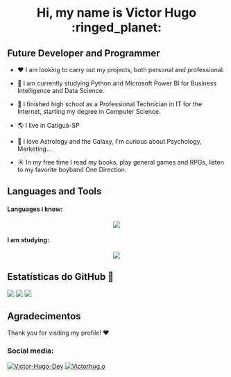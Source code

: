 <h1 align="center"> Hi, my name is Victor Hugo :ringed_planet: </h1>

## Future Developer and Programmer 

- :heart: I am looking to carry out my projects, both personal and professional.
  
- :palm_tree: I am currently studying Python and Microsoft Power BI for Business Intelligence and Data Science.

- :stars: I finished high school as a Professional Technician in IT for the Internet, starting my degree in Computer Science.
  
- :earth_americas: I live in Catiguá-SP
  
- :ocean: I love Astrology and the Galaxy, I'm curious about Psychology, Marketing...
  
- :sunny: In my free time I read my books, play general games and RPGs, listen to my favorite boyband One Direction.

## Languages ​​and Tools
<h4 align="left">Languages ​​i know:</h4>
<p align="center">
  <a href="https://skillicons.dev">
    <img src="https://skillicons.dev/icons?i=html,css,gamemakerstudio" />
  </a>
</p>

<h4 align="left">I am studying:</h4>
<p align="center">
  <a href="https://skillicons.dev">
    <img src="https://skillicons.dev/icons?i=py,js,nodejs" />
  </a>
</p>

## Estatísticas do GitHub 🔭
<img src="https://github-readme-stats.vercel.app/api?username=victorhuugoo&show_icons=true&include_all_commits=true&count_private=true&theme=dark&rank_icon=github">
<img src="http://github-readme-streak-stats.herokuapp.com?user=victorhuugoo&theme=dark">
<img src="https://github-readme-stats.vercel.app/api/top-langs/?username=victorhuugoo&show_icons=true&theme=dark&layout=compact">

## Agradecimentos
Thank you for visiting my profile! :heart:

<h3 align="left">Social media:</h3>
<p align="left">
<a href="https://www.linkedin.com/in/victorhug-o/" target="blank"><img src="https://skillicons.dev/icons?i=linkedin" alt="Victor-Hugo-Dev" /></a>
<a href="https://www.instagram.com/victorhug.o/" target="blank"><img src="https://skillicons.dev/icons?i=instagram" alt="Victorhug.o" /></a>
</p>
